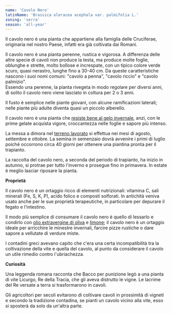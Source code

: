 ```yaml
---
name: 'Cavolo Nero'
latinName: 'Brassica oleracea acephala var. palmifolia L.'
zoning: 'serra'
season: 'all-year'
---
```


Il cavolo nero è una pianta che appartiene alla famiglia delle
Cruciferae, originaria nel nostro Paese, infatti era già coltivata dai
Romani.

Il cavolo nero è una pianta perenne, rustica e vigorosa. A differenza
delle altre specie di cavoli non produce la testa, ma produce
molte foglie, oblunghe e strette, molto bollose e increspate, con un
tipico colore verde scuro, quasi nerastro, lunghe fino a 30-40 cm. Da
queste caratteristiche nascono i suoi nomi comuni: "cavolo a penna",
"cavolo riccio" e "cavolo palmizio".\
Essendo una perenne, la pianta rivegeta in modo regolare per diversi
anni, di solito il cavolo nero viene lasciato in coltura per 2 o 3 anni.

Il fusto è semplice nelle piante giovani, con alcune ramificazioni
laterali; nelle piante più adulte diventa quasi un piccolo alberello.

Il cavolo nero è una pianta che [resiste bene al gelo
invernale](https://www.coltivazionebiologica.it/come-proteggere-le-piante-dal-gelo/),
anzi, con le prime gelate acquista vigore, croccantezza nelle foglie e
sapore più intenso.

La messa a dimora nel [terreno
lavorato](https://www.coltivazionebiologica.it/come-fare-orto-preparazione-del-terreno/) si
effettua nei mesi di agosto, settembre e ottobre. La semina in semenzaio
dovrà avvenire i primi di luglio poiché occorrono circa 40 giorni per
ottenere una piantina pronta per il trapianto.

La raccolta del cavolo nero, a seconda del periodo di trapianto, ha
inizio in autunno, si protrae per tutto l'inverno e prosegue fino in
primavera. In estate è meglio lasciar riposare la pianta.

**Proprietà**

Il cavolo nero è un ortaggio ricco di elementi nutrizionali: vitamina C,
sali minerali (Fe, S, K, P), acido folico e composti solforati. In
antichità veniva usato anche per le sue proprietà terapeutiche, in
particolare per depurare il fegato e l'intestino.

Il modo più semplice di consumare il cavolo nero è quello di lessarlo e
condirlo con [olio extravergine di
oliva](https://www.amazon.it/s/ref=nb_sb_noss?__mk_it_IT=%C3%85M%C3%85%C5%BD%C3%95%C3%91&url=search-alias%3Dgrocery&field-keywords=olio+extravergine+oliva+biologico&rh=n%3A6198092031%2Ck%3Aolio+extravergine+oliva+biologico&_encoding=UTF8&tag=coltivazionebiologica-21&linkCode=ur2&linkId=ab30abcebf243f8e35644b57a59d8894&camp=3414&creative=21718) e [limone](https://www.coltivazionebiologica.it/coltivare-pianta-limone/);
il cavolo nero è un ortaggio ideale per arricchire le minestre
invernali, farcire pizze rustiche o dare sapore a vellutate di verdure
miste.

I contadini greci avevano capito che c'era una certa incompatibilità tra
la coltivazione della vite e quella del cavolo, al punto da considerare
il cavolo un utile rimedio contro l'ubriachezza.

**Curiosità**

Una leggenda romana racconta che Bacco per punizione legò a una pianta
di vite Licurgo, Re della Tracia, che gli aveva distrutto le vigne. Le
lacrime del Re versate a terra si trasformarono in cavoli.

Gli agricoltori per secoli evitarono di coltivare cavoli in prossimità
di vigneti e secondo la tradizione contadina, se pianti un cavolo vicino
alla vite, esso si sposterà da solo da un'altra parte.
